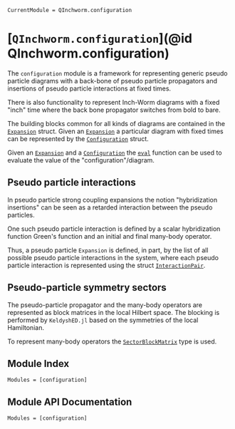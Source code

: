 ```@meta
CurrentModule = QInchworm.configuration
```

# [`QInchworm.configuration`](@id QInchworm.configuration)

The `configuration` module is a framework for representing generic pseudo particle diagrams
with a back-bone of pseudo particle propagators and insertions of pseudo particle interactions
at fixed times.

There is also functionality to represent Inch-Worm diagrams with a fixed "inch" time where
the back bone propagator switches from bold to bare.

The building blocks common for all kinds of diagrams are contained in the [`Expansion`](@ref) struct.
Given an [`Expansion`](@ref) a particular diagram with fixed times can be represented by the [`Configuration`](@ref) struct.

Given an [`Expansion`](@ref) and a [`Configuration`](@ref) the [`eval`](@ref) function can be used to evaluate the value
of the "configuration"/diagram.


## Pseudo particle interactions

In pseudo particle strong coupling expansions the notion "hybridization insertions" can be seen as a retarded interaction
between the pseudo particles.

One such pseudo particle interaction is defined by a scalar hybridization function Green's function and an initial and final many-body operator.

Thus, a pseudo particle `Expansion` is defined, in part, by the list of all possible pseudo particle interactions in the system,
where each pseudo particle interaction is represented using the struct [`InteractionPair`](@ref).


## Pseudo-particle symmetry sectors

The pseudo-particle propagator and the many-body operators are represented as block matrices in the local Hilbert space.
The blocking is performed by `KeldyshED.jl` based on the symmetries of the local Hamiltonian.

To represent many-body operators the [`SectorBlockMatrix`](@ref) type is used.


## Module Index

```@index
Modules = [configuration]
```

## Module API Documentation

```@autodocs
Modules = [configuration]
```
